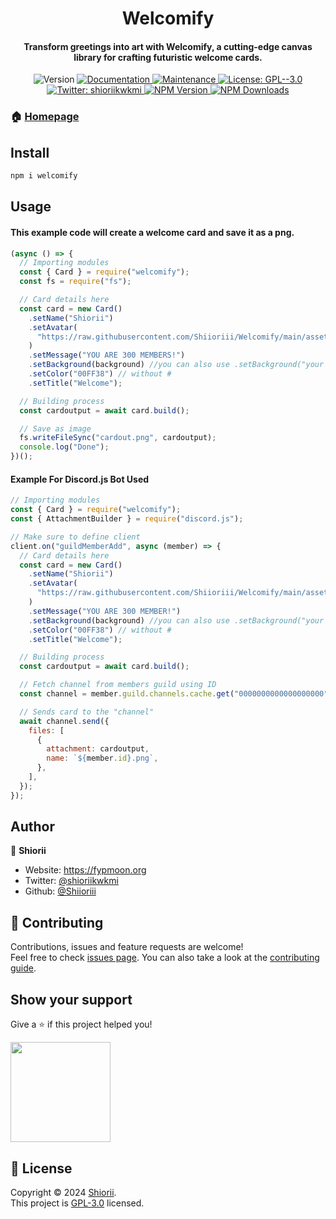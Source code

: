 <h1 align="center">Welcomify</h1>
<h4 align="center">Transform greetings into art with Welcomify, a cutting-edge canvas library for crafting futuristic welcome cards.</h4>
<div align="center">
<p>
  <img alt="Version" src="https://img.shields.io/badge/version-1.0.0-blue.svg?cacheSeconds=2592000?style=flat-square" />
  <a href="https://github.com/Shiioriii/Welcomify#readme" target="_blank">
    <img alt="Documentation" src="https://img.shields.io/badge/documentation-yes-brightgreen.svg?style=flat-square" />
  </a>
  <a href="https://github.com/Shiioriii/Welcomify/graphs/commit-activity" target="_blank">
    <img alt="Maintenance" src="https://img.shields.io/badge/Maintained%3F-yes-green.svg?style=flat-square" />
  </a>
  <a href="(https://github.com/Shiioriii/Welcomify/blob/main/LICENSE" target="_blank">
    <img alt="License: GPL--3.0" src="https://img.shields.io/github/license/Shiioriii/Welcomify?style=flat-square" />
  </a>
  <a href="https://twitter.com/shioriikwkmi" target="_blank">
    <img alt="Twitter: shioriikwkmi" src="https://img.shields.io/twitter/follow/shioriikwkmi.svg?style=social" />
  </a>
  <a href="https://npmjs.org/package/welcomify" target="_blank">
  <img alt="NPM Version" src="https://img.shields.io/npm/v/welcomify?style=flat-square&logo=npm" />
  </a>
  <a href="https://npmjs.org/package/welcomify" target="_blank">
  <img alt="NPM Downloads" src="https://img.shields.io/npm/dt/welcomify?style=flat-square&logo=npm">
  </a>
</p>
</div>

### 🏠 [Homepage](https://fypmoon.org/project/welcomify)

## Install

```sh
npm i welcomify
```

## Usage

#### This example code will create a welcome card and save it as a png.

```javascript
(async () => {
  // Importing modules
  const { Card } = require("welcomify");
  const fs = require("fs");

  // Card details here
  const card = new Card()
    .setName("Shiorii")
    .setAvatar(
      "https://raw.githubusercontent.com/Shiioriii/Welcomify/main/assets/avatar.png"
    )
    .setMessage("YOU ARE 300 MEMBERS!")
    .setBackground(background) //you can also use .setBackground("your bg url")
    .setColor("00FF38") // without #
    .setTitle("Welcome");

  // Building process
  const cardoutput = await card.build();

  // Save as image
  fs.writeFileSync("cardout.png", cardoutput);
  console.log("Done");
})();
```

#### Example For Discord.js Bot Used

```javascript
// Importing modules
const { Card } = require("welcomify");
const { AttachmentBuilder } = require("discord.js");

// Make sure to define client
client.on("guildMemberAdd", async (member) => {
  // Card details here
  const card = new Card()
    .setName("Shiorii")
    .setAvatar(
      "https://raw.githubusercontent.com/Shiioriii/Welcomify/main/assets/avatar.png"
    )
    .setMessage("YOU ARE 300 MEMBER!")
    .setBackground(background) //you can also use .setBackground("your bg url")
    .setColor("00FF38") // without #
    .setTitle("Welcome");

  // Building process
  const cardoutput = await card.build();

  // Fetch channel from members guild using ID
  const channel = member.guild.channels.cache.get("0000000000000000000");

  // Sends card to the "channel"
  await channel.send({
    files: [
      {
        attachment: cardoutput,
        name: `${member.id}.png`,
      },
    ],
  });
});
```

## Author

👤 **Shiorii**

- Website: https://fypmoon.org
- Twitter: [@shioriikwkmi](https://twitter.com/shioriikwkmi)
- Github: [@Shiioriii](https://github.com/Shiioriii)

## 🤝 Contributing

Contributions, issues and feature requests are welcome!<br />Feel free to check [issues page](https://github.com/Shiioriii/Welcomify/issues). You can also take a look at the [contributing guide](https://github.com/Shiioriii/Welcomify/blob/master/CONTRIBUTING.md).

## Show your support

Give a ⭐️ if this project helped you!

<a href="https://www.patreon.com/shiorii">
  <img src="https://c5.patreon.com/external/logo/become_a_patron_button@2x.png" width="160">
</a>

## 📝 License

Copyright © 2024 [Shiorii](https://github.com/Shiioriii).<br />
This project is [GPL-3.0](https://github.com/Shiioriii/Welcomify/blob/main/LICENSE) licensed.
